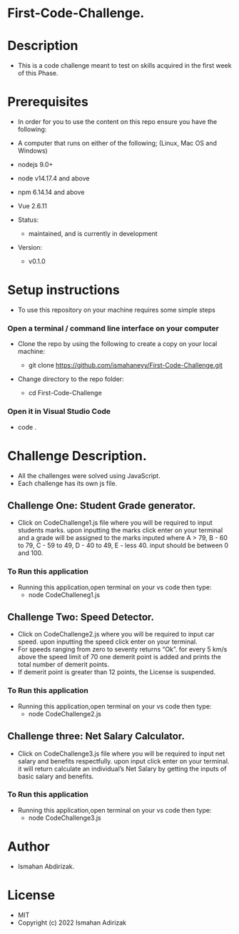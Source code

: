 # First-Code-Challenge.

# Description
- This is a code challenge meant to test on skills acquired in the first week of this Phase.


# Prerequisites
- In order for you to use the content on this repo ensure you have the following:

- A computer that runs on either of the following; (Linux, Mac OS and Windows)
- nodejs 9.0+
- node v14.17.4 and above
- npm 6.14.14 and above
- Vue 2.6.11

- Status:
   - maintained, and is currently in development
- Version:
    - v0.1.0

# Setup instructions
- To use this repository on your machine requires some simple steps

### Open a terminal / command line interface on your computer

- Clone the repo by using the following to create a copy on your local machine:

  - git clone https://github.com/ismahaneyy/First-Code-Challenge.git
  
- Change directory to the repo folder:

   - cd First-Code-Challenge

### Open it in Visual Studio Code

  - code .

# Challenge Description.
- All the challenges were solved using JavaScript.
- Each challenge has its own js file.

## Challenge One: Student Grade generator.

- Click on CodeChallenge1.js file where you will be required to input students marks. upon inputting the marks click  enter on your terminal and a grade will be assigned to the marks inputed where A > 79, B - 60 to 79, C - 59 to 49, D - 40 to 49, E - less 40. input should be between 0 and 100. 

### To Run this application
- Running this application,open terminal on your vs code then type:
    - node CodeChalleneg1.js


 ## Challenge Two: Speed Detector.

- Click on CodeChallenge2.js where you will be required to input car speed. upon inputting the speed click  enter on your terminal.
- For speeds ranging from zero to seventy returns “Ok”. for every 5 km/s above the speed limit of 70 one demerit point is added and prints the total number of demerit points.
- If demerit point is greater than 12 points, the License is suspended. 

### To Run this application
- Running this application,open terminal on your vs code then type:
    - node CodeChallenge2.js

## Challenge three: Net Salary Calculator.

- Click on CodeChallenge3.js file where you will be required to input net salary and benefits respectfully. upon input click enter on your terminal. it will return calculate an individual’s Net Salary by getting the inputs of basic salary and benefits.

### To Run this application
- Running this application,open terminal on your vs code then type:
    - node CodeChallenge3.js

# Author
- Ismahan Abdirizak.

# License
- MIT
- Copyright (c) 2022 Ismahan Adirizak

